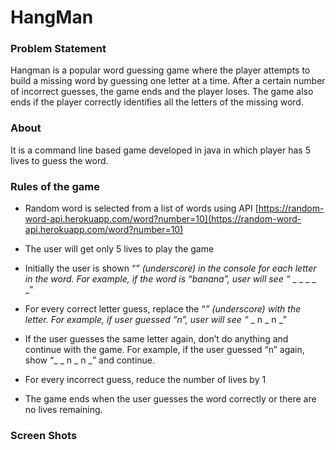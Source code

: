 # HangMan
### Problem Statement
Hangman is a popular word guessing game where the player attempts to build a missing word by guessing one letter at a time. After a certain number of incorrect guesses, the game ends and the player loses. The game also ends if the player correctly identifies all the letters of the missing word.
### About
It is a command line based game developed in java in which player has 5 lives to guess the word.
### Rules of the game

-   Random word is selected from a list of words using API [https://random-word-api.herokuapp.com/word?number=10](https://random-word-api.herokuapp.com/word?number=10)
    
-   The user will get only 5 lives to play the game
    
-   Initially the user is shown “_” (underscore) in the console for each letter in the word. For example, if the word is “banana”, user will see “_ _ _ _ _ _”
    
-   For every correct letter guess, replace the “_” (underscore) with the letter. For example, if user guessed “n”, user will see “_ _ n _ n _”
    
-   If the user guesses the same letter again, don’t do anything and continue with the game. For example, if the user guessed “n” again, show “_ _ n _ n _” and continue.
    
-   For every incorrect guess, reduce the number of lives by 1
    
-   The game ends when the user guesses the word correctly or there are no lives remaining.
### Screen Shots



